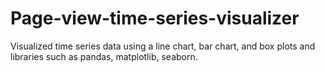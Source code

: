 # Page-view-time-series-visualizer
Visualized time series data using a line chart, bar chart, and box plots and libraries such as pandas, matplotlib, seaborn.
